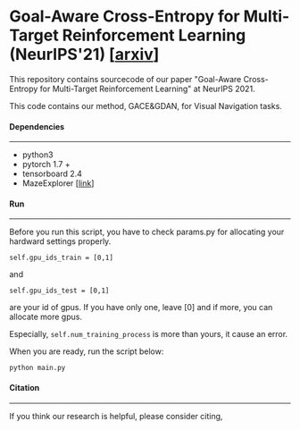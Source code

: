 # Goal-Aware Cross-Entropy for Multi-Target Reinforcement Learning (NeurIPS'21) [[arxiv](http://arxiv.org/abs/2110.12985)]

This repository contains sourcecode of our paper "Goal-Aware Cross-Entropy for Multi-Target Reinforcement Learning" at NeurIPS 2021.

This code contains our method, GACE&GDAN, for Visual Navigation tasks.



#### Dependencies

------

- python3
- pytorch 1.7 +
- tensorboard 2.4
- MazeExplorer [[link](https://github.com/microsoft/MazeExplorer#installation)]


#### Run

------

Before you run this script, you have to check  params.py for allocating your hardward settings properly.

`self.gpu_ids_train = [0,1]` 

and 

`self.gpu_ids_test = [0,1]`

are your id of gpus. If you have only one, leave [0] and if more, you can allocate more gpus.

Especially, `self.num_training_process` is more than yours, it cause an error.



When you are ready, run the script below:

`python main.py`



#### Citation

------

If you think our research is helpful, please consider citing,
